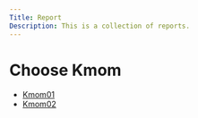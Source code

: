 ```yaml
---
Title: Report
Description: This is a collection of reports.
---
```


Choose Kmom
==========================

* [Kmom01](report/kmom01)
* [Kmom02](report/kmom02)
